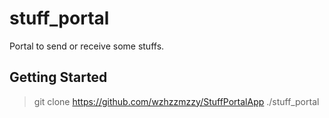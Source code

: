 # stuff_portal

Portal to send or receive some stuffs.

## Getting Started

> git clone https://github.com/wzhzzmzzy/StuffPortalApp ./stuff_portal
